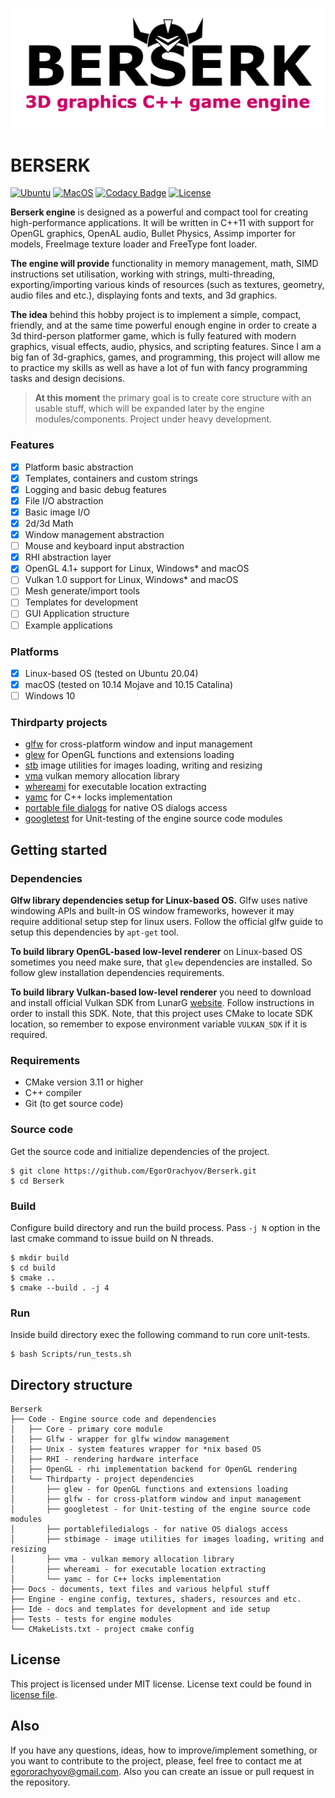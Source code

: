 ![Project logo](https://github.com/EgorOrachyov/Berserk/blob/master/Docs/Images/logo-main.png)

# BERSERK

[![Ubuntu](https://github.com/EgorOrachyov/Berserk/actions/workflows/ubuntu.yml/badge.svg?branch=master)](https://github.com/EgorOrachyov/Berserk/actions/workflows/ubuntu.yml)
[![MacOS](https://github.com/EgorOrachyov/Berserk/actions/workflows/macos.yml/badge.svg?branch=master)](https://github.com/EgorOrachyov/Berserk/actions/workflows/macos.yml)
[![Codacy Badge](https://app.codacy.com/project/badge/Grade/d0858e0074a145a091c8e8d2a244ba7c)](https://www.codacy.com/gh/EgorOrachyov/Berserk/dashboard?utm_source=github.com&amp;utm_medium=referral&amp;utm_content=EgorOrachyov/Berserk&amp;utm_campaign=Badge_Grade)
[![License](https://img.shields.io/badge/license-MIT-orange)](https://github.com/EgorOrachyov/Berserk/blob/master/LICENSE.md)

**Berserk engine** is designed as a powerful and compact tool for creating high-performance applications.
It will be written in C++11 with support for OpenGL graphics, OpenAL audio, Bullet Physics, 
Assimp importer for models, FreeImage texture loader and FreeType font loader.

**The engine will provide** functionality in memory management, math, SIMD instructions set utilisation, 
working with strings, multi-threading, exporting/importing various kinds of resources (such as textures, 
geometry, audio files and etc.), displaying fonts and texts, and 3d graphics.

**The idea** behind this hobby project is to implement a simple, compact, friendly, and at the same 
time powerful enough engine in order to create a 3d third-person platformer game, which is fully 
featured with modern graphics, visual effects, audio, physics, and scripting features. Since I am 
a big fan of 3d-graphics, games, and programming, this project will allow me to practice my skills 
as well as have a lot of fun with fancy programming tasks and design decisions. 

> **At this moment** the primary goal is to create core structure with an usable stuff,
> which will be expanded later by the engine modules/components. 
> Project under heavy development. 

### Features

- [X] Platform basic abstraction
- [X] Templates, containers and custom strings
- [X] Logging and basic debug features
- [X] File I/O abstraction
- [X] Basic image I/O
- [X] 2d/3d Math 
- [X] Window management abstraction
- [ ] Mouse and keyboard input abstraction
- [X] RHI abstraction layer
- [X] OpenGL 4.1+ support for Linux, Windows* and macOS
- [ ] Vulkan 1.0 support for Linux, Windows* and macOS
- [ ] Mesh generate/import tools
- [ ] Templates for development
- [ ] GUI Application structure
- [ ] Example applications

### Platforms

- [X] Linux-based OS (tested on Ubuntu 20.04)
- [X] macOS (tested on 10.14 Mojave and 10.15 Catalina)
- [ ] Windows 10 

### Thirdparty projects

* [glfw](https://github.com/glfw/glfw) for cross-platform window and input management
* [glew](https://github.com/Perlmint/glew-cmake) for OpenGL functions and extensions loading
* [stb](https://github.com/nothings/stb) image utilities for images loading, writing and resizing
* [vma](https://github.com/GPUOpen-LibrariesAndSDKs/VulkanMemoryAllocator) vulkan memory allocation library
* [whereami](https://github.com/gpakosz/whereami) for executable location extracting
* [yamc](https://github.com/yohhoy/yamc) for C++ locks implementation
* [portable file dialogs](https://github.com/samhocevar/portable-file-dialogs) for native OS dialogs access
* [googletest](https://github.com/google/googletest) for Unit-testing of the engine source code modules

## Getting started

### Dependencies

**Glfw library dependencies setup for Linux-based OS.**
Glfw uses native windowing APIs and built-in OS window frameworks, 
however it may require additional setup step for linux users. 
Follow the official glfw guide to setup this dependencies by `apt-get` tool.

**To build library OpenGL-based low-level renderer** on Linux-based OS 
sometimes you need make sure, that `glew` dependencies are installed.
So follow glew installation dependencies requirements.

**To build library Vulkan-based low-level renderer** you need to download and install
official Vulkan SDK from LunarG [website](https://www.lunarg.com/vulkan-sdk/). Follow
instructions in order to install this SDK. Note, that this project uses CMake
to locate SDK location, so remember to expose environment variable `VULKAN_SDK` if it is required.

### Requirements

* CMake version 3.11 or higher
* C++ compiler 
* Git (to get source code)

### Source code

Get the source code and initialize dependencies of the project.

```shell script
$ git clone https://github.com/EgorOrachyov/Berserk.git
$ cd Berserk
```

### Build

Configure build directory and run the build process.
Pass `-j N` option in the last cmake command to issue build on N threads.

```shell script
$ mkdir build
$ cd build
$ cmake ..
$ cmake --build . -j 4
```

### Run

Inside build directory exec the following command to run core unit-tests.

```shell script
$ bash Scripts/run_tests.sh
```

## Directory structure
 
```ignorelang
Berserk
├── Code - Engine source code and dependencies
│   ├── Core - primary core module
│   ├── Glfw - wrapper for glfw window management
│   ├── Unix - system features wrapper for *nix based OS
│   ├── RHI - rendering hardware interface
│   ├── OpenGL - rhi implementation backend for OpenGL rendering 
│   └── Thirdparty - project dependencies
│       ├── glew - for OpenGL functions and extensions loading
│       ├── glfw - for cross-platform window and input management
│       ├── googletest - for Unit-testing of the engine source code modules
│       ├── portablefiledialogs - for native OS dialogs access
│       ├── stbimage - image utilities for images loading, writing and resizing
│       ├── vma - vulkan memory allocation library
│       ├── whereami - for executable location extracting
│       └── yamc - for C++ locks implementation
├── Docs - documents, text files and various helpful stuff
├── Engine - engine config, textures, shaders, resources and etc.
├── Ide - docs and templates for development and ide setup
├── Tests - tests for engine modules
└── CMakeLists.txt - project cmake config
```

## License

This project is licensed under MIT license. License text could be found in 
[license file](https://github.com/EgorOrachyov/Berserk/blob/master/LICENSE.md).

## Also

If you have any questions, ideas, how to improve/implement something, or you want to 
contribute to the project, please, feel free to contact me at egororachyov@gmail.com.
Also you can create an issue or pull request in the repository.